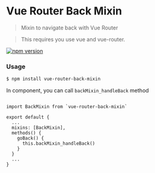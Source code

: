 # Vue Router Back Mixin

> Mixin to navigate back with Vue Router

> This requires you use vue and vue-router.

[![npm version](https://badge.fury.io/js/vue-router-back-mixin.svg)](https://www.npmjs.com/package/vue-router-back-mixin)

### Usage


``` bash
$ npm install vue-router-back-mixin
```

In component, you can call `backMixin_handleBack` method
```

import BackMixin from `vue-router-back-mixin`

export default {
  ...
  mixins: [BackMixin],
  methods() {
    goBack() {
      this.backMixin_handleBack()
    }
  }
  ...
}
```